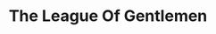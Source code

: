 ---
title: "The League Of Gentlemen"
summary: "The League of Gentlemen were a band active during March–December 1980 that featured King Crimson guitarist Robert Fripp."
slug: "the-league-of-gentlemen"
image: "the-league-of-gentlemen.jpg"
apple_music_artist_url: "https://music.apple.com/gb/artist/the-league-of-gentlemen/422761230"
wikipedia_url: "https://en.wikipedia.org/wiki/The_League_of_Gentlemen_(band)"
---